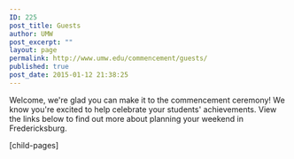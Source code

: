 ```yaml
---
ID: 225
post_title: Guests
author: UMW
post_excerpt: ""
layout: page
permalink: http://www.umw.edu/commencement/guests/
published: true
post_date: 2015-01-12 21:38:25
---
```

Welcome, we're glad you can make it to the commencement ceremony! We know you're excited to help celebrate your students' achievements. View the links below to find out more about planning your weekend in Fredericksburg.

[child-pages]